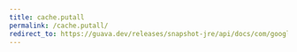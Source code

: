 ```yaml
---
title: cache.putall
permalink: /cache.putall/
redirect_to: https://guava.dev/releases/snapshot-jre/api/docs/com/google/common/cache/Cache.html#putAll-java.util.Map-
---
```

